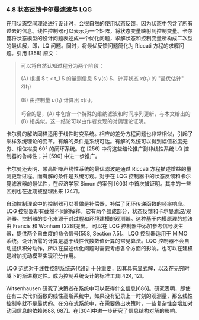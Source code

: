 ### 4.8 状态反馈卡尔曼滤波与 LQG

在用状态空间理论进行设计时，会很自然的使用状态反馈，因为状态中包含了所有过去的信息。线性控制器可以表示为一个矩阵，将状态变量映射到控制变量。卡尔曼将状态模型的设计问题表述成一个优化问题，求解状态和控制变量所构成二次型的最优解，即，LQ 问题。同时，将最优反馈问题简化为 Riccati 方程的求解问题。引用 [358] 原文：

>可以将自然认知过程分为两个阶段：
>
>(A) 根据 $ t < t_1 $ 的量测信息 $ y(s) $，计算状态 $x(t_1)$ 的 "最优估计" $\hat{x}(t_1)$
>
>(B) 由控制量 $u(t_1)$ 计算出 $x(t_1)$。
>
>巧合的是，(A) 中包含一个特殊的维纳滤波和时间序列更新，与本文给出的 (B) 相类似。这一结论可以由作者发现的对偶理论证明。

卡尔曼的解法同样适用于线性时变系统。相应的差分方程问题也非常相似，引起了采样系统理论的变革。有解的条件是系统可达。有解的系统可以得到幅值裕度无穷、相位裕度 60° 的闭环系统。在 [256] 中将这些结论推广到非线性系统 LQ 控制器的鲁棒性；并 [590] 中进一步推广。

卡尔曼还表明，带高斯噪声线性系统的最优滤波是通过 Riccati 方程描述增益的量测更新过程。而有解的条件是系统可观。对于在 LQG 控制器中的状态反馈和卡尔曼滤波器的最优性，在经济学家 Simon 的案例 [603] 中首次被证明。其中的一些区别也在近期被整理出来 [247]。

自动控制理论中的控制器可以看做是补偿器，补偿了闭环传递函数的频率响应。LQG 控制器却有截然不同的解释。它有两个组成部分，状态反馈和卡尔曼滤波/观测器。控制器的变化来源于对过程和环境建模的观测器。这种基于内模原理的想法由 Francis 和 Wonham [228]提出。 可以在 LQG 控制器中添加参考信号发生器，提供两个自由度的命令信号[558, Section 7.5]。 LQG 控制器适用于 MIMO 系统。设计所需的计算是基于线性代数数值计算的常见算法。LQG 控制器不会自动提供积分动作，所以在描述优化问题时需要考虑各个方面的影响。也可以在建模是增加扰动模型实现积分作用。

LQG 范式对于线性控制系统迭代设计十分重要，因其具有显式解，以及在无穷时域下的渐进稳定性。成为控制系统设计的标准工具[424, 12]。

Witsenhausen 研究了决策者在系统中可以获得什么信息[686]。研究表明，即使在有二次代价函数的线性高斯系统中，如果没有记录上一时刻的观测量，那么线性控制率就不是最优的。在分布式系统中，在需要做出决策时，一些复杂性会增加对动因信息的依赖[688, 687]。在[304]中进一步研究了信息结构对解的影响。
